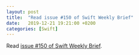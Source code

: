 ```yaml
---
layout: post
title:  "Read issue #150 of Swift Weekly Brief"
date:   2019-12-21 19:21:00 +0200
categories: [Swift]
---
```

Read [issue #150 of Swift Weekly Brief](https://swiftweekly.github.io/issue-150/).
